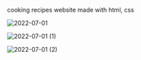 cooking recipes website made with html, css 

![2022-07-01](https://user-images.githubusercontent.com/99300210/176987656-f6290336-005f-4cbf-ae27-1a6b775e2cbd.png)

![2022-07-01 (1)](https://user-images.githubusercontent.com/99300210/176987660-7095075f-587f-4c6c-8931-f198cf9de9c7.png)

![2022-07-01 (2)](https://user-images.githubusercontent.com/99300210/176987671-b4f37c5b-b1ae-4b89-b8ae-4f352a826cf5.png)
